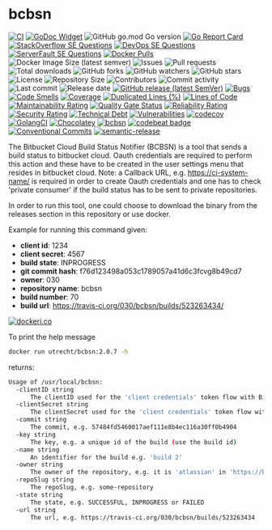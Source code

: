 # bcbsn

[![CI](https://github.com/030/bcbsn/workflows/Go/badge.svg?event=push)](https://github.com/030/bcbsn/actions?query=workflow%3AGo)
[![GoDoc Widget]][godoc]
![GitHub go.mod Go version](https://img.shields.io/github/go-mod/go-version/030/bcbsn?logo=go)
[![Go Report Card](https://goreportcard.com/badge/github.com/030/bcbsn)](https://goreportcard.com/report/github.com/030/bcbsn)
[![StackOverflow SE Questions](https://img.shields.io/stackexchange/stackoverflow/t/bcbsn.svg?logo=stackoverflow)](https://stackoverflow.com/tags/bcbsn)
[![DevOps SE Questions](https://img.shields.io/stackexchange/devops/t/bcbsn.svg?logo=stackexchange)](https://devops.stackexchange.com/tags/bcbsn)
[![ServerFault SE Questions](https://img.shields.io/stackexchange/serverfault/t/bcbsn.svg?logo=serverfault)](https://serverfault.com/tags/bcbsn)
[![Docker Pulls](https://img.shields.io/docker/pulls/utrecht/bcbsn?logo=docker&logoColor=white)](https://hub.docker.com/r/utrecht/bcbsn)
![Docker Image Size (latest semver)](https://img.shields.io/docker/image-size/utrecht/bcbsn?logo=docker&logoColor=white&sort=semver)
![Issues](https://img.shields.io/github/issues-raw/030/bcbsn.svg)
![Pull requests](https://img.shields.io/github/issues-pr-raw/030/bcbsn.svg)
![Total downloads](https://img.shields.io/github/downloads/030/bcbsn/total.svg)
![GitHub forks](https://img.shields.io/github/forks/030/bcbsn?label=fork&style=plastic)
![GitHub watchers](https://img.shields.io/github/watchers/030/bcbsn?style=plastic)
![GitHub stars](https://img.shields.io/github/stars/030/bcbsn?style=plastic)
![License](https://img.shields.io/github/license/030/bcbsn.svg)
![Repository Size](https://img.shields.io/github/repo-size/030/bcbsn.svg)
![Contributors](https://img.shields.io/github/contributors/030/bcbsn.svg)
![Commit activity](https://img.shields.io/github/commit-activity/m/030/bcbsn.svg)
![Last commit](https://img.shields.io/github/last-commit/030/bcbsn.svg)
![Release date](https://img.shields.io/github/release-date/030/bcbsn.svg)
[![GitHub release (latest SemVer)](https://img.shields.io/github/v/release/030/bcbsn?logo=github&sort=semver)](https://github.com/030/bcbsn/releases/latest)
[![Bugs](https://sonarcloud.io/api/project_badges/measure?project=030_bcbsn&metric=bugs)](https://sonarcloud.io/dashboard?id=030_bcbsn)
[![Code Smells](https://sonarcloud.io/api/project_badges/measure?project=030_bcbsn&metric=code_smells)](https://sonarcloud.io/dashboard?id=030_bcbsn)
[![Coverage](https://sonarcloud.io/api/project_badges/measure?project=030_bcbsn&metric=coverage)](https://sonarcloud.io/dashboard?id=030_bcbsn)
[![Duplicated Lines (%)](https://sonarcloud.io/api/project_badges/measure?project=030_bcbsn&metric=duplicated_lines_density)](https://sonarcloud.io/dashboard?id=030_bcbsn)
[![Lines of Code](https://sonarcloud.io/api/project_badges/measure?project=030_bcbsn&metric=ncloc)](https://sonarcloud.io/dashboard?id=030_bcbsn)
[![Maintainability Rating](https://sonarcloud.io/api/project_badges/measure?project=030_bcbsn&metric=sqale_rating)](https://sonarcloud.io/dashboard?id=030_bcbsn)
[![Quality Gate Status](https://sonarcloud.io/api/project_badges/measure?project=030_bcbsn&metric=alert_status)](https://sonarcloud.io/dashboard?id=030_bcbsn)
[![Reliability Rating](https://sonarcloud.io/api/project_badges/measure?project=030_bcbsn&metric=reliability_rating)](https://sonarcloud.io/dashboard?id=030_bcbsn)
[![Security Rating](https://sonarcloud.io/api/project_badges/measure?project=030_bcbsn&metric=security_rating)](https://sonarcloud.io/dashboard?id=030_bcbsn)
[![Technical Debt](https://sonarcloud.io/api/project_badges/measure?project=030_bcbsn&metric=sqale_index)](https://sonarcloud.io/dashboard?id=030_bcbsn)
[![Vulnerabilities](https://sonarcloud.io/api/project_badges/measure?project=030_bcbsn&metric=vulnerabilities)](https://sonarcloud.io/dashboard?id=030_bcbsn)
[![codecov](https://codecov.io/gh/030/bcbsn/branch/main/graph/badge.svg)](https://codecov.io/gh/030/bcbsn)
[![GolangCI](https://golangci.com/badges/github.com/golangci/golangci-web.svg)](https://golangci.com/r/github.com/030/bcbsn)
[![Chocolatey](https://img.shields.io/chocolatey/dt/bcbsn)](https://chocolatey.org/packages/bcbsn)
[![bcbsn](https://snapcraft.io//bcbsn/badge.svg)](https://snapcraft.io/bcbsn)
[![codebeat badge](https://codebeat.co/badges/f4aa5086-a4d5-41cd-893a-5da816ee9107)](https://codebeat.co/projects/github-com-030-bcbsn-main)
[![Conventional Commits](https://img.shields.io/badge/Conventional%20Commits-1.0.0-%23FE5196?logo=conventionalcommits&logoColor=white)](https://conventionalcommits.org)
[![semantic-release](https://img.shields.io/badge/%20%20%F0%9F%93%A6%F0%9F%9A%80-semantic--release-e10079.svg)](https://github.com/semantic-release/semantic-release)

[godoc]: https://godoc.org/github.com/030/bcbsn
[godoc widget]: https://godoc.org/github.com/030/bcbsn?status.svg

The Bitbucket Cloud Build Status Notifier (BCBSN) is a tool that sends a build
status to bitbucket cloud. Oauth credentials are required to perform this
action and these have to be created in the user settings menu that resides in
bitbucket cloud. Note: a Callback URL, e.g. <https://ci-system-name/> is
required in order to create Oauth credentials and one has to check 'private
consumer' if the build status has to be sent to private repositories.

In order to run this tool, one could choose to download the binary from the
releases section in this repository or use docker.

Example for running this command given:

- **client id**: 1234
- **client secret**: 4567
- **build state**: INPROGRESS
- **git commit hash**: f76d123498a053c1789057a41d6c3fcvg8b49cd7
- **owner**: 030
- **repository name**: bcbsn
- **build number**: 70
- **build url**: <https://travis-ci.org/030/bcbsn/builds/523263434/>

[![dockeri.co](https://dockeri.co/image/utrecht/bcbsn)](https://hub.docker.com/r/utrecht/bcbsn)

To print the help message

```bash
docker run utrecht/bcbsn:2.0.7 -h
```

returns:

```bash
Usage of /usr/local/bcbsn:
  -clientID string
      The clientID used for the 'client credentials' token flow with BitBucket
  -clientSecret string
      The clientSecret used for the 'client credentials' token flow with BitBucket
  -commit string
      The commit, e.g. 57484fd5460017aef111e8b4ec116a30ff0b4904
  -key string
      The key, e.g. a unique id of the build (use the build id)
  -name string
      An identifier for the build e.g. 'build 2'
  -owner string
      The owner of the repository, e.g. it is 'atlassian' in 'https://bitbucket.org/atlassian/stash-example-plugin/src/master/'
  -repoSlug string
      The repoSlug, e.g. some-repository
  -state string
      The state, e.g. SUCCESSFUL, INPROGRESS or FAILED
  -url string
      The url, e.g. https://travis-ci.org/030/bcbsn/builds/523263434
```

[godoc]: https://godoc.org/github.com/030/bcbsn
[godoc widget]: https://godoc.org/github.com/030/bcbsn?status.svg
